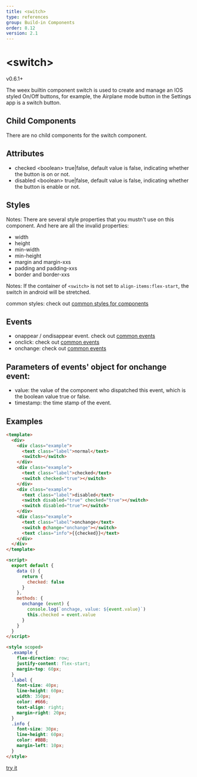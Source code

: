 ```yaml
---
title: <switch>
type: references
group: Build-in Components
order: 8.12
version: 2.1
---
```


# &lt;switch&gt;

<span class="weex-version">v0.6.1+</span>

The weex builtin component switch is used to create and manage an IOS styled On/Off buttons, for example, the Airplane mode button in the Settings app is a switch button.


## Child Components

There are no child components for the switch component.

## Attributes

* checked &lt;boolean&gt; true|false, default value is false, indicating whether the button is on or not.
* disabled &lt;boolean&gt; true|false, default value is false, indicating whether the button is enable or not.

## Styles
Notes: There are several style properties that you mustn't use on this component. And here are all the invalid properties:

* width
* height
* min-width
* min-height
* margin and margin-xxs
* padding and padding-xxs
* border and border-xxs

Notes: If the container of `<switch>` is not set to `align-items:flex-start`, the switch in android will be stretched.

common styles: check out [common styles for components](../common-style.html)

## Events

* onappear / ondisappear event. check out [common events](../common-event.html)
* onclick: check out [common events](../common-event.html)
* onchange: check out [common events](../common-event.html)

## Parameters of events' object for onchange event:

* value: the value of the component who dispatched this event, which is the boolean value true or false.
* timestamp: the time stamp of the event.

## Examples

```html
<template>
  <div>
    <div class="example">
      <text class="label">normal</text>
      <switch></switch>
    </div>
    <div class="example">
      <text class="label">checked</text>
      <switch checked="true"></switch>
    </div>
    <div class="example">
      <text class="label">disabled</text>
      <switch disabled="true" checked="true"></switch>
      <switch disabled="true"></switch>
    </div>
    <div class="example">
      <text class="label">onchange</text>
      <switch @change="onchange"></switch>
      <text class="info">{{checked}}</text>
    </div>
  </div>
</template>

<script>
  export default {
    data () {
      return {
        checked: false
      }
    },
    methods: {
      onchange (event) {
        console.log(`onchage, value: ${event.value}`)
        this.checked = event.value
      }
    }
  }
</script>

<style scoped>
  .example {
    flex-direction: row;
    justify-content: flex-start;
    margin-top: 60px;
  }
  .label {
    font-size: 40px;
    line-height: 60px;
    width: 350px;
    color: #666;
    text-align: right;
    margin-right: 20px;
  }
  .info {
    font-size: 30px;
    line-height: 60px;
    color: #BBB;
    margin-left: 10px;
  }
</style>
```

[try it](http://dotwe.org/vue/06b1d740fb69d04f9ebe9eaf730974d1)

